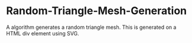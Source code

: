 # Random-Triangle-Mesh-Generation
A algorithm generates a random triangle mesh. This is generated on a HTML div element using SVG. 
